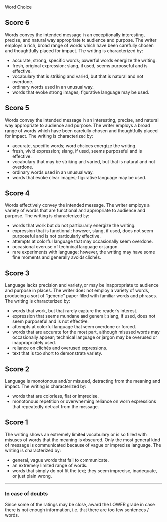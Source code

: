 Word Choice

## **Score 6**
Words convey the intended message in an exceptionally interesting, precise, and natural way appropriate to audience and purpose. The writer employs a rich, broad range of words which have been carefully chosen and thoughtfully placed for impact. The writing is characterized by:
- accurate, strong, specific words; powerful words energize the writing.
- fresh, original expression; slang, if used, seems purposeful and is effective.
- vocabulary that is striking and varied, but that is natural and not overdone.
- ordinary words used in an unusual way.
- words that evoke strong images; figurative language may be used.

## **Score 5**
Words convey the intended message in an interesting, precise, and natural way appropriate to audience and purpose. The writer employs a broad range of words which have been carefully chosen and thoughtfully placed for impact. The writing is characterized by:
- accurate, specific words; word choices energize the writing.
- fresh, vivid expression; slang, if used, seems purposeful and is effective.
- vocabulary that may be striking and varied, but that is natural and not overdone.
- ordinary words used in an unusual way.
- words that evoke clear images; figurative language may be used.

## **Score 4**
Words effectively convey the intended message. The writer employs a variety of words that are functional and appropriate to audience and purpose. The writing is characterized by:
- words that work but do not particularly energize the writing.
- expression that is functional; however, slang, if used, does not seem purposeful and is not particularly effective.
- attempts at colorful language that may occasionally seem overdone.
- occasional overuse of technical language or jargon.
- rare experiments with language; however, the writing may have some fine moments and generally avoids clichés.

## **Score 3**
Language lacks precision and variety, or may be inappropriate to audience and purpose in places. The writer does not employ a variety of words, producing a sort of “generic” paper filled with familiar words and phrases. The writing is characterized by:
- words that work, but that rarely capture the reader’s interest.
- expression that seems mundane and general; slang, if used, does not seem purposeful and is not effective.
- attempts at colorful language that seem overdone or forced.
- words that are accurate for the most part, although misused words may occasionally appear; technical language or jargon may be overused or inappropriately used.
- reliance on clichés and overused expressions.
- text that is too short to demonstrate variety.

## **Score 2**
Language is monotonous and/or misused, detracting from the meaning and impact. The writing is characterized by:
- words that are colorless, flat or imprecise.
- monotonous repetition or overwhelming reliance on worn expressions that repeatedly detract from the message.

## **Score 1**
The writing shows an extremely limited vocabulary or is so filled with misuses of words that the meaning is obscured. Only the most general kind of message is communicated because of vague or imprecise language. The writing is characterized by:
- general, vague words that fail to communicate.
- an extremely limited range of words.
- words that simply do not fit the text; they seem imprecise, inadequate, or just plain wrong.

---

### In case of doubts
Since some of the ratings may be close, award the LOWER grade in case there is not enough information, i.e. that there are too few sentences / words.
